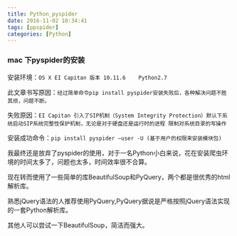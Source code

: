 ```yaml
---
title: Python_pyspider
date: 2016-11-02 10:34:41
tags: [ppspider]
categories: [Python]
---
```


### mac 下pyspider的安装

安装环境：`OS X EI Capitan 版本 10.11.6    Python2.7`

此文章书写原因：`经过简单命令pip install pyspider安装失败后，各种解决问题不胜其烦，问题不断。`

失败原因：`EI Capitan 引入了SIP机制（System Integrity Protection）默认下系统启动SIP系统完整性保护机制，无论是对于硬盘还是运行时的进程 限制对系统目录的写操作`

安装成功命令：`pip install pyspider —user -U (基于用户的权限来安装模块包)`

我最终还是放弃了pyspider的使用，对于一名Python小白来说，花在安装爬虫环境的时间太多了，问题也太多，时间效率很不合算。

现在转而使用了一些简单的库BeautifulSoup和PyQuery，两个都是很优秀的html解析库。

熟悉jQuery语法的人推荐使用PyQuery,PyQuery据说是严格按照jQuery语法实现的一套Python解析库。

其他人可以尝试一下BeautifulSoup，简洁而强大。